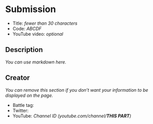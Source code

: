 <!-- Replace or remove everything cursive -->
# Submission
- Title: _fewer than 30 characters_
- Code: _ABCDF_
- YouTube video: _optional_

## Description
_You can use markdown here._

## Creator
_You can remove this section if you don’t want your information to be displayed on the page._
- Battle tag:
- Twitter:
- YouTube: _Channel ID (youtube.com/channel/**THIS PART**)_
